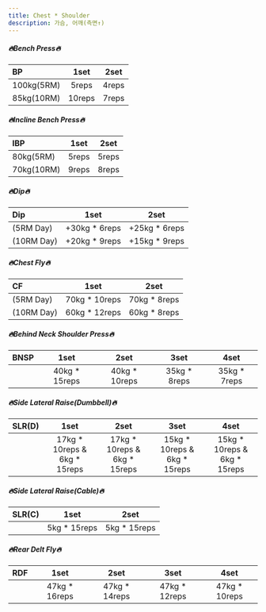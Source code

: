 ```yaml
---
title: Chest * Shoulder
description: 가슴, 어깨(측면↑)
---
```

##### 🔥Bench Press🔥
|**BP**|**1set**|**2set**|
|:-|:-:|:-:|
|100kg(5RM)|5reps|4reps|
|85kg(10RM)|10reps|7reps|

##### 🔥Incline Bench Press🔥
|**IBP**|**1set**|**2set**|
|:-|:-:|:-:|
|80kg(5RM)|5reps|5reps|
|70kg(10RM)|9reps|8reps|

##### 🔥Dip🔥
|**Dip**|**1set**|**2set**|
|:-|:-:|:-:|
|(5RM Day)|+30kg * 6reps|+25kg * 6reps|
|(10RM Day)|+20kg * 9reps|+15kg * 9reps|

##### 🔥Chest Fly🔥
|**CF**|**1set**|**2set**|
|:-|:-:|:-:|
|(5RM Day)|70kg * 10reps|70kg * 8reps|
|(10RM Day)|60kg * 12reps|60kg * 8reps|

##### 🔥Behind Neck Shoulder Press🔥
|**BNSP**|**1set**|**2set**|**3set**|**4set**|
|:-|:-:|:-:|:-:|:-:|
||40kg * 15reps|40kg * 10reps|35kg * 8reps|35kg * 7reps|   

##### 🔥Side Lateral Raise(Dumbbell)🔥
|**SLR(D)**|**1set**|**2set**|**3set**|**4set**|
|:-|:-:|:-:|:-:|:-:|
||17kg * 10reps &<br/> 6kg * 15reps|17kg * 10reps &<br/> 6kg * 15reps|15kg * 10reps &<br/> 6kg * 15reps|15kg * 10reps &<br/> 6kg * 15reps|

##### 🔥Side Lateral Raise(Cable)🔥
|**SLR(C)**|**1set**|**2set**|
|:-|:-:|:-:|
||5kg * 15reps|5kg * 15reps|

##### 🔥Rear Delt Fly🔥
|**RDF**|**1set**|**2set**|**3set**|**4set**|
|:-|:-:|:-:|:-:|:-:|
||47kg * 16reps|47kg * 14reps|47kg * 12reps|47kg * 10reps|